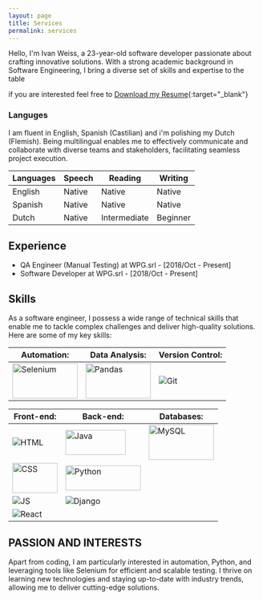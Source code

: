 ```yaml
---
layout: page
title: Services
permalink: services
---
```


Hello, I'm Ivan Weiss, a 23-year-old software developer passionate about crafting innovative solutions. With a strong academic background in Software Engineering, I bring a diverse set of skills and expertise to the table

if you are interested feel free to  [Download my Resume](./assets/img/Resumes/Resumen%20Ivan%20Weiss%20Van%20Der%20Pol%2003072023.pdf){:target="_blank"}
### Languges

I am fluent in English, Spanish (Castilian) and i'm polishing my Dutch (Flemish). Being multilingual enables me to effectively communicate and collaborate with diverse teams and stakeholders, facilitating seamless project execution.

| Languages | Speech   | Reading   | Writing   |
|-----------|----------|-----------|-----------|
| English   | Native   | Native    | Native    |
| Spanish   | Native   | Native    | Native    |
| Dutch     | Native   | Intermediate | Beginner |

## Experience

- QA Engineer (Manual Testing) at WPG.srl - [2018/Oct - Present]
- Software Developer at WPG.srl - [2018/Oct - Present]

## Skills

As a software engineer, I possess a wide range of technical skills that enable me to tackle complex challenges and deliver high-quality solutions. Here are some of my key skills:

| **Automation:**                                                                          | **Data Analysis:**                                                                   | **Version Control:**                                                                |
| ---------------------------------------------------------------------------------------- | ------------------------------------------------------------------------------------ | ----------------------------------------------------------------------------------- |
| <img src="assets/img/logos/Selenium_logo.svg" alt="Selenium" height="70" width="130"  /> | <img src="assets/img/logos/Pandas_logo.svg" alt="Pandas" height="70" width="130"  /> | <img src="https://www.vectorlogo.zone/logos/git-scm/git-scm-ar21.svg" alt="Git"  /> |

| **Front-end:**                                                                                               | **Back-end:**                                                                                                      | **Databases:**                                                                                                  |
| ------------------------------------------------------------------------------------------------------------ | ------------------------------------------------------------------------------------------------------------------ | --------------------------------------------------------------------------------------------------------------- |
| <img src="https://www.vectorlogo.zone/logos/w3_html5/w3_html5-ar21.svg" alt="HTML"  />                       | <img src="https://www.vectorlogo.zone/logos/java/java-horizontal.svg" alt="Java" height="50" width="120"  />       | <img src="https://www.vectorlogo.zone/logos/mysql/mysql-horizontal.svg" alt="MySQL" height="70" width="130"  /> |
| <img src="https://www.vectorlogo.zone/logos/w3_css/w3_css-official.svg" alt="CSS" height="60" width="90"  /> | <img src="https://www.vectorlogo.zone/logos/python/python-horizontal.svg" alt="Python" height="50" width="150"  /> |                                                                                                                 |
| <img src="https://www.vectorlogo.zone/logos/javascript/javascript-icon.svg" alt="JS"  />                     | <img src="https://www.vectorlogo.zone/logos/djangoproject/djangoproject-ar21.svg" alt="Django"  />                 |                                                                                                                 |
| <img src="https://www.vectorlogo.zone/logos/reactjs/reactjs-ar21.svg" alt="React"  />                        |                                                                                                                    |                                                                                                                 |

## PASSION AND INTERESTS

Apart from coding, I am particularly interested in automation, Python, and leveraging tools like Selenium for efficient and scalable testing. I thrive on learning new technologies and staying up-to-date with industry trends, allowing me to deliver cutting-edge solutions.
